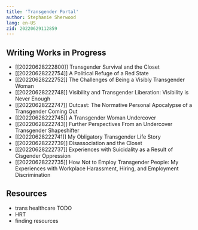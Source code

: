 ```yaml
---
title: 'Transgender Portal'
author: Stephanie Sherwood
lang: en-US
zid: 20220629112859
---
```


## Writing Works in Progress
- [[20220628222800]] Transgender Survival and the Closet
- [[20220628222754]] A Political Refuge of a Red State
- [[20220628222752]] The Challenges of Being a Visibly Transgender Woman
- [[20220628222748]] Visibility and Transgender Liberation: Visibility is Never Enough
- [[20220628222747]] Outcast: The Normative Personal Apocalypse of a Transgender Coming Out
- [[20220628222745]] A Transgender Woman Undercover
- [[20220628222743]] Further Perspectives From an Undercover Transgender Shapeshifter
- [[20220628222741]] My Obligatory Transgender Life Story
- [[20220628222739]] Disassociation and the Closet
- [[20220628222737]] Experiences with Suicidality as a Result of Cisgender Oppression
- [[20220628222735]] How Not to Employ Transgender People: My Experiences with Workplace Harassment, Hiring, and Employment Discrimination

## Resources
- trans healthcare TODO
- HRT
- finding resources